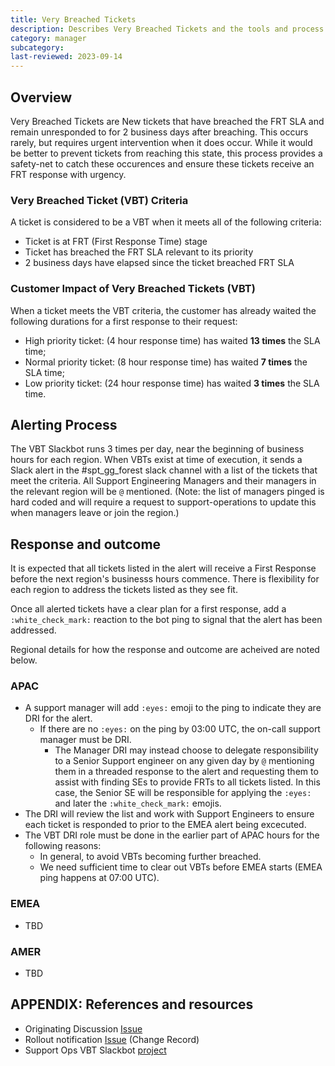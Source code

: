 ```yaml
---
title: Very Breached Tickets 
description: Describes Very Breached Tickets and the tools and process to address these.
category: manager
subcategory: 
last-reviewed: 2023-09-14
---
```


## Overview

Very Breached Tickets are New tickets that have breached the FRT SLA and remain unresponded to for 2 business days after breaching.  This occurs rarely, but requires urgent intervention when it does occur.  While it would be better to prevent tickets from reaching this state, this process provides a safety-net to catch these occurences and ensure these tickets receive an FRT response with urgency.

### Very Breached Ticket (VBT) Criteria

A ticket is considered to be a VBT when it meets all of the following criteria:

- Ticket is at FRT (First Response Time) stage
- Ticket has breached the FRT SLA relevant to its priority
- 2 business days have elapsed since the ticket breached FRT SLA

### Customer Impact of Very Breached Tickets (VBT)

When a ticket meets the VBT criteria, the customer has already waited the following durations for a first response to their request:

- High priority ticket:  (4 hour response time) has waited **13 times** the SLA time;
- Normal priority ticket:  (8 hour response time) has waited **7 times** the SLA time;
- Low priority ticket: (24 hour response time) has waited **3 times** the SLA time.

## Alerting Process

The VBT Slackbot runs 3 times per day, near the beginning of business hours for each region.  When VBTs exist at time of execution, it sends a Slack alert in the #spt_gg_forest slack channel with a list of the tickets that meet the criteria.  All Support Engineering Managers and their managers in the relevant region will be `@` mentioned. (Note: the list of managers pinged is hard coded and will require a request to support-operations to update this when managers leave or join the region.)

## Response and outcome

It is expected that all tickets listed in the alert will receive a First Response before the next region's businesss hours commence. There is flexibility for each region to address the tickets listed as they see fit.  

Once all alerted tickets have a clear plan for a first response, add a `:white_check_mark:` reaction to the bot ping to signal that the alert has been addressed.

Regional details for how the response and outcome are acheived are noted below.

### APAC

- A support manager will add `:eyes:` emoji to the ping to indicate they are DRI for the alert.
  - If there are no `:eyes:` on the ping by 03:00 UTC, the on-call support manager must be DRI.
    - The Manager DRI may instead choose to delegate responsibility to a Senior Support engineer on any given day by `@` mentioning them in a threaded response to the alert and requesting them to assist with finding SEs to provide FRTs to all tickets listed. In this case, the Senior SE will be responsible for applying the `:eyes:` and later the `:white_check_mark:` emojis.
- The DRI will review the list and work with Support Engineers to ensure each ticket is responded to prior to the EMEA alert being excecuted.
- The VBT DRI role must be done in the earlier part of APAC hours for the following reasons:
  - In general, to avoid VBTs becoming further breached.
  - We need sufficient time to clear out VBTs before EMEA starts (EMEA ping happens at 07:00 UTC).

### EMEA

- TBD

### AMER

- TBD

## APPENDIX: References and resources

- Originating Discussion [Issue](https://example_company.com/example_company-com/support/support-team-meta/-/issues/5231)
- Rollout notification [Issue](https://example_company.com/example_company-com/support/support-team-meta/-/issues/5486) (Change Record)
- Support Ops VBT Slackbot [project](https://example_company.com/example_company-com/support/support-ops/other-software/vbt-slackbot)
